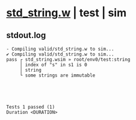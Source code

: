 # [std_string.w](../../../../examples/tests/valid/std_string.w) | test | sim

## stdout.log
```log
- Compiling valid/std_string.w to sim...
✔ Compiling valid/std_string.w to sim...
pass ┌ std_string.wsim » root/env0/test:string
     │ index of "s" in s1 is 0
     │ string
     └ some strings are immutable
 




Tests 1 passed (1) 
Duration <DURATION>

```

